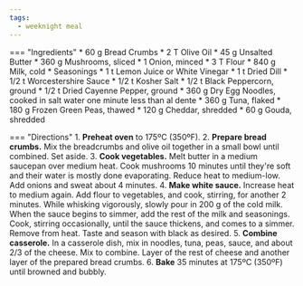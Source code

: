 ```yaml
---
tags:
  - weeknight meal
---
```

=== "Ingredients"
    * 60 g Bread Crumbs
    * 2 T Olive Oil
    * 45 g Unsalted Butter
    * 360 g Mushrooms, sliced
    * 1 Onion, minced
    * 3 T Flour
    * 840 g Milk, cold
    * Seasonings
        * 1 t Lemon Juice or White Vinegar
        * 1 t Dried Dill
        * 1/2 t Worcestershire Sauce
        * 1/2 t Kosher Salt
        * 1/2 t Black Peppercorn, ground
        * 1/2 t Dried Cayenne Pepper, ground
    * 360 g Dry Egg Noodles, cooked in salt water one minute less than al dente
    * 360 g Tuna, flaked
    * 180 g Frozen Green Peas, thawed
    * 120 g Cheddar, shredded
    * 60 g Gouda, shredded

=== "Directions"
    1. **Preheat oven** to 175ºC (350ºF).
    2. **Prepare bread crumbs.** Mix the breadcrumbs and olive oil together in a small bowl until combined. Set aside.
    3. **Cook vegetables.** Melt butter in a medium saucepan over medium heat. Cook mushrooms 10 minutes until they're soft and their water is mostly done evaporating. Reduce heat to medium-low. Add onions and sweat about 4 minutes.
    4. **Make white sauce.** Increase heat to medium again. Add flour to vegetables, and cook, stirring, for another 2 minutes. While whisking vigorously, slowly pour in 200 g of the cold milk. When the sauce begins to simmer, add the rest of the milk and seasonings. Cook, stirring occasionally, until the sauce thickens, and comes to a simmer. Remove from heat. Taste and season with black as desired.
    5. **Combine casserole.** In a casserole dish, mix in noodles, tuna, peas, sauce, and about 2/3 of the cheese. Mix to combine. Layer of the rest of cheese and another layer of the prepared bread crumbs.
    6. **Bake** 35 minutes at 175ºC (350ºF) until browned and bubbly.

[^mitzewich]:
    Mitzewich, John. ["A Tuna Noodle Casserole that Will Make Even Mad Men Smile."](https://foodwishes.blogspot.com/2010/01/tuna-noodle-casserole-that-will-make.html) *Food Wishes.* 19 January 2010.
[^mitzewich2]:
    Mitzewich, John. ["Tuna Noddle Casserole – King of the Comfort Food Casseroles."](https://foodwishes.blogspot.com/2020/05/tuna-noddle-casserole-king-of-comfort.html) *Food Wishes.* 15 May 2020.
[^zoco]:
    Zoco, Zonya. [*Lickity-Split Meals: For Health-Conscious People on the Go!*](https://www.amazon.com/dp/1890926000)
